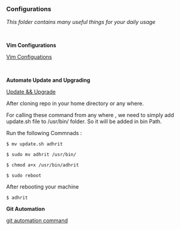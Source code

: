 ### Configurations

*This folder contains many useful things for your daily usage*

<br />

**Vim Configurations**

<a href="https://github.com/xadhrit/legacy/blob/main/config/.vimrc">Vim Configuations</a>

<br/>

**Automate Update and Upgrading**

<a href="https://github.com/xadhrit/legacy/blob/main/config/update.sh">Update && Upgrade</a>

After cloning repo in your home directory or any where.

For calling these command from any where , we need to simply add update.sh file to /usr/bin/ folder. So it will be added in bin Path. 

Run the following Commnads :

```
$ mv update.sh adhrit
 
$ sudo mv adhrit /usr/bin/

$ chmod a+x /usr/bin/adhrit

$ sudo reboot

```

After rebooting your machine 

```
$ adhrit

```

**Git Automation**

<a href="https://github.com/xadhrit/legacy/blob/main/config/grit">git automation command</a>


